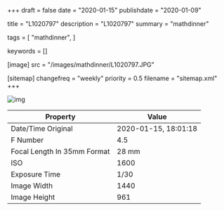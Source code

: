 +++
draft = false
date = "2020-01-15"
publishdate = "2020-01-09"

title = "L1020797"
description = "L1020797"
summary = "mathdinner"

tags = [
    "mathdinner",
]

keywords = []

[image]
    src = "/images/mathdinner/L1020797.JPG"

[sitemap]
    changefreq = "weekly"
    priority = 0.5
    filename = "sitemap.xml"
+++


![img](/images/mathdinner/L1020797.JPG)

Property | Value
---------|------
Date/Time Original              | 2020-01-15, 18:01:18
F Number                        | 4.5
Focal Length In 35mm Format     | 28 mm
ISO                             | 1600
Exposure Time                   | 1/30
Image Width                     | 1440
Image Height                    | 961
